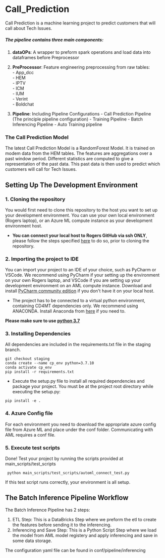 # Call_Prediction


Call Prediction is a machine learning project to predict customers that will call about
Tech Issues. 



##### The pipeline contains three main components:
1. __dataOPs__: A wrapper to preform spark operations and load data into dataframes before Preprocessor
2. __PreProcessor__: Feature engineering preprocessing from raw tables: <br />
                    - App_dcc <br />
                    - HEM <br />
                    - IPTV <br />
                    - ICM <br />
                    - IUM <br />
                    - Verint <br />
                    - Boldchat <br />

3. __Pipeline__: Including Pipeline Configurations
                - Call Prediction Pipeline (The principle pipeline configuration)
                - Training Pipeline
                - Batch Inferencing Pipeline
                - Auto Training pipeline 



### The Call Prediction Model
The latest Call Prediction Model is a RandomForest Model. It is trained on
modem data from the HEM tables. The features are aggregations over a past window period. Different statistics
are computed to give a representation of the past data. This past data is then used to predict which customers
will call for Tech Issues.


## Setting Up The Development Environment

### 1. Cloning the repository
You would first need to clone this repository to the host you want to set up your development environment.
You can use your own local environment (Rogers laptop), or an Azure ML compute instance as your
development environment host.
* __You can connect your local host to Rogers GitHub via ssh ONLY__, please follow the steps specified
[here](https://docs.github.com/en/github/authenticating-to-github/connecting-to-github-with-ssh) to do so, prior to cloning the repository. 

### 2. Importing the project to IDE
You can import your project to an IDE of your choice, such as PyCharm or VSCode. We recommend using PyCharm
if your setting up the environment on your own Rogers laptop, and VSCode if you are setting up
your development environment on an AML compute instance. Download and install [PyCharm community edition](https://www.jetbrains.com/pycharm/download/#section=mac)
if you don't have it on your local host.

* The project has to be connected to a virtual python environment, containing CD4MT dependencies only.
We recommend using ANACONDA. Install Anaconda from [here](https://www.anaconda.com/products/individual) if you
  need to.
  
__Please make sure to use <ins> python 3.7 </ins>__





### 3. Installing Dependencies
All dependencies are included in the requirements.txt file in the staging branch. 

```shell
git checkout staging
conda create --name cp_env python=3.7.10
conda activate cp_env
pip install -r requirements.txt
```
 
* Execute the setup.py file to install all required dependencies and package your project. You 
must be at the project root directory while executing the setup.py:
```shell
pip install -e .
```

### 4. Azure Config file
For each environment you need to download the appropriate azure config file from
Azure ML and place under the conf folder. Communicating with AML requires a conf file.

### 5. Execute test scripts 
Done! Test your project by running the scripts provided at main_scripts/test_scripts
```shell
 python main_scripts/test_scripts/automl_connect_test.py 
```
If this test script runs correctly, your environment is all setup.



## The Batch Inference Pipeline Workflow 

The Batch Inference Pipeline has 2 steps:

1. ETL Step: This is a DataBricks Step where we preform the etl to create the features before sending it to the inferencing.
1. Inferencing and Save Step: This is a Python Script Step where we load the model from AML model registery 
and apply inferencing and save in some data storage.
   
The configuration yaml file can be found in conf/pipeline/inferencing

